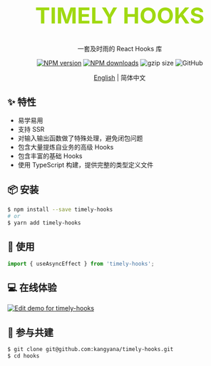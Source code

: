 <h1 align="center" style="font-size: 50px;color: #a0d911;">TIMELY HOOKS</h1>

<div align="center">

一套及时雨的 React Hooks 库

[![NPM version][npm]][npm-url]
[![NPM downloads][npm-downloads]][npm-url]
![gzip size](https://img.badgesize.io/https:/unpkg.com/timely-hooks?label=gzip%20size&compression=gzip)
![GitHub](https://img.shields.io/github/license/kangyana/timely-hooks)

[English](https://github.com/kangyana/timely-hooks/blob/master/README.md) | 简体中文

</div>

## ✨ 特性

- 易学易用
- 支持 SSR
- 对输入输出函数做了特殊处理，避免闭包问题
- 包含大量提炼自业务的高级 Hooks
- 包含丰富的基础 Hooks
- 使用 TypeScript 构建，提供完整的类型定义文件

## 📦 安装

```bash
$ npm install --save timely-hooks
# or
$ yarn add timely-hooks
```

## 🔨 使用

```js
import { useAsyncEffect } from 'timely-hooks';
```

## 💻 在线体验

[![Edit demo for timely-hooks](https://codesandbox.io/static/img/play-codesandbox.svg)](https://codesandbox.io/s/demo-for-timely-hooks-forked-0bl727)

## 🤝 参与共建

```bash
$ git clone git@github.com:kangyana/timely-hooks.git
$ cd hooks
```

[npm]: https://img.shields.io/npm/v/timely-hooks.svg?style=flat
[npm-url]: https://www.npmjs.com/package/timely-hooks
[npm-downloads]: https://img.shields.io/npm/dm/timely-hooks.svg?style=flat